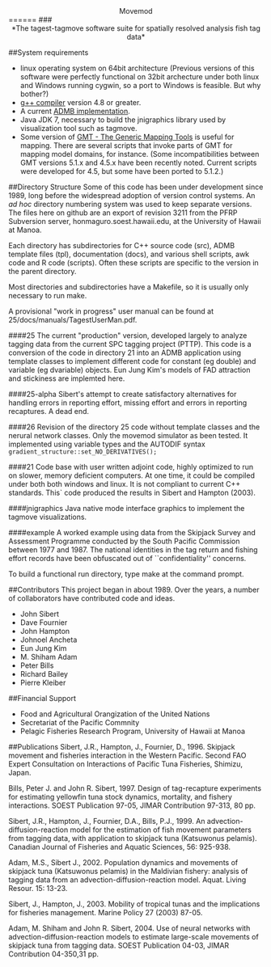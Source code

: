 <center>Movemod</center>
======
###<center>*The tagest-tagmove software suite for spatially resolved analysis fish tag data*</center>

##System requirements
* linux operating system on 64bit architecture (Previous versions of
  this software were perfectly functional on 32bit archecture under
  both linux and Windows running cygwin, so a port to Windows is
  feasible. But why bother?)
* [g++ compiler](https://gcc.gnu.org/) version 4.8 or greater.
* A current [ADMB implementation](http://admb-project.org/).
* Java JDK 7, necessary to build the jnigraphics library used by
  visualization tool such as tagmove.
* Some version of [GMT - The Generic Mapping
  Tools](http://gmt.soest.hawaii.edu) is useful for mapping. There are
  several scripts that invoke parts of GMT for mapping model domains,
for instance. (Some incompatibilities between GMT versions 5.1.x and
4.5.x have been recently noted. Current scripts were developed for
4.5, but some have been ported to 5.1.2.)

##Directory Structure
Some of this code has been under development since 1989, long before the
widespread adoption of version control systems. An *ad hoc* directory
numbering system was used to keep separate versions. The files here on
github are an export of revision 3211 from the PFRP Subversion
server, honmaguro.soest.hawaii.edu, at the University of Hawaii at
Manoa.

Each directory has subdirectories for C++ source code (src), ADMB
template files (tpl), documentation (docs), and various shell scripts,
awk code and R code (scripts). Often these scripts are specific to the
version in the parent directory.

Most directories and subdirectories have a Makefile, so it is usually
only necessary to run make.

A provisional "work in progress" user manual can be found at 
25/docs/manuals/TagestUserMan.pdf.

####25
The current "production" version, developed largely to analyze 
tagging data from the current SPC tagging project (PTTP).
This code is a conversion of the code in directory 21 into an ADMB application
using template classes to implement different code for constant (eg
double) and variable (eg dvariable) objects. Eun Jung Kim's models of
FAD attraction and stickiness are implemted here.

####25-alpha
Sibert's attempt to create satisfactory alternatives for handling errors
in reporting effort, missing effort and errors in reporting recaptures.
A dead end.

####26
Revision of the directory 25 code without template classes and the
nerural network classes. Only the movemod simulator as been tested. It
implemented using variable types and the AUTODIF syntax
`gradient_structure::set_NO_DERIVATIVES();`

####21
Code base with user written adjoint code, highly optimized to run on
slower, memory deficient computers. At one time, it could be compiled
under both both windows and linux. It is not compliant to current C++
standards. This` code produced the results in Sibert and Hampton (2003).

####jnigraphics
Java native mode interface graphics to implement the tagmove
visualizations.

####example
A worked example using data from the Skipjack Survey and Assessment
Programme conducted by the South Pacific Commission between 1977 and 1987. 
The national identities in the tag return and fishing effort
records have been obfuscated out of ``confidentiality'' concerns.

To build a functional run directory, type make at the command prompt.

##Contributors
This project began in about 1989. Over the years,
a number of collaborators have contributed code and ideas.

* John Sibert
* Dave Fournier
* John Hampton
* Johnoel Ancheta
* Eun Jung Kim
* M. Shiham Adam
* Peter Bills
* Richard Bailey
* Pierre Kleiber

##Financial Support
* Food and Agricultural Orangization of the United Nations
* Secretariat of the Pacific Commnity
* Pelagic Fisheries Research Program, University of Hawaii at Manoa

##Publications
Sibert, J.R., Hampton, J., Fournier, D., 1996. Skipjack movement and
fisheries interaction in the Western Pacific. Second FAO Expert
Consultation on Interactions of Pacific Tuna Fisheries, Shimizu,
Japan.

Bills, Peter J. and John R. Sibert, 1997. Design of tag-recapture
experiments for estimating yellowfin tuna stock dynamics, mortality,
and fishery interactions. SOEST Publication 97-05, JIMAR Contribution
97-313, 80 pp.

Sibert, J.R., Hampton, J., Fournier, D.A., Bills, P.J., 1999. An
advection-diffusion-reaction model for the estimation of fish movement
parameters from tagging data, with application to skipjack tuna
(Katsuwonus pelamis). Canadian Journal of Fisheries and Aquatic
Sciences, 56: 925-938.

Adam, M.S., Sibert J., 2002. Population dynamics and movements of
skipjack tuna (Katsuwonus pelamis) in the Maldivian fishery: analysis
of tagging data from an advection-diffusion-reaction model. Aquat.
Living Resour. 15: 13-23.

Sibert, J., Hampton, J., 2003. Mobility of tropical tunas and the
implications for fisheries management. Marine Policy 27 (2003) 87-05.

Adam, M. Shiham and John R. Sibert, 2004. Use of neural networks with
advection-diffusion-reaction models to estimate large-scale movements
of skipjack tuna from tagging data. SOEST Publication 04-03, JIMAR
Contribution 04-350,31 pp.
